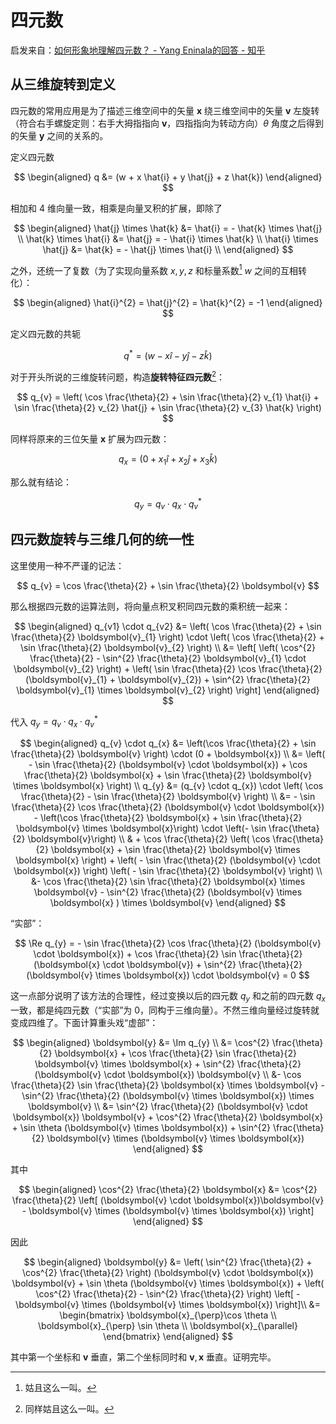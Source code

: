 # 四元数

启发来自：[如何形象地理解四元数？ - Yang Eninala的回答 - 知乎](https://www.zhihu.com/question/23005815/answer/33971127)

## 从三维旋转到定义

四元数的常用应用是为了描述三维空间中的矢量 $\boldsymbol{x}$ 绕三维空间中的矢量 $\boldsymbol{v}$ 左旋转（符合右手螺旋定则：右手大拇指指向 $\boldsymbol{v}$，四指指向为转动方向）$\theta$ 角度之后得到的矢量 $\boldsymbol{y}$ 之间的关系的。

定义四元数

$$
\begin{aligned}
q &= (w + x \hat{i} + y \hat{j} + z \hat{k})
\end{aligned}
$$

相加和 4 维向量一致，相乘是向量叉积的扩展，即除了

$$
\begin{aligned}
\hat{j} \times \hat{k} &= \hat{i} = - \hat{k} \times \hat{j} \\
\hat{k} \times \hat{i} &= \hat{j} = - \hat{i} \times \hat{k} \\
\hat{i} \times \hat{j} &= \hat{k} = - \hat{j} \times \hat{i} \\
\end{aligned}
$$

之外，还统一了复数（为了实现向量系数 $x, y, z$ 和标量系数[^1] $w$ 之间的互相转化）：

[^1]: 姑且这么一叫。

$$
\begin{aligned}
\hat{i}^{2} = \hat{j}^{2} = \hat{k}^{2} = -1
\end{aligned}
$$

定义四元数的共轭

$$
q^{*} = (w - x \hat{i} - y \hat{j} - z \hat{k})
$$

对于开头所说的三维旋转问题，构造**旋转特征四元数**[^2]：

[^2]: 同样姑且这么一叫。

$$
q_{v} = \left( \cos \frac{\theta}{2} + \sin \frac{\theta}{2} v_{1} \hat{i} + \sin \frac{\theta}{2} v_{2} \hat{j} + \sin \frac{\theta}{2} v_{3} \hat{k} \right)
$$

同样将原来的三位矢量 $\boldsymbol{x}$ 扩展为四元数：

$$
q_{x} = (0 + x_{1} \hat{i} + x_{2} \hat{j} + x_{3} \hat{k})
$$

那么就有结论：

$$
q_{y} = q_{v} \cdot q_{x} \cdot q_{v}^{*}
$$

## 四元数旋转与三维几何的统一性

这里使用一种不严谨的记法：

$$
q_{v} = \cos \frac{\theta}{2} + \sin \frac{\theta}{2} \boldsymbol{v}
$$

那么根据四元数的运算法则，将向量点积叉积同四元数的乘积统一起来：

$$
\begin{aligned}
q_{v1} \cdot q_{v2} &= \left( \cos \frac{\theta}{2} + \sin \frac{\theta}{2} \boldsymbol{v}_{1} \right) \cdot \left( \cos \frac{\theta}{2} + \sin \frac{\theta}{2} \boldsymbol{v}_{2} \right) \\
&= \left[ \left( \cos^{2} \frac{\theta}{2} - \sin^{2} \frac{\theta}{2} \boldsymbol{v}_{1} \cdot \boldsymbol{v}_{2} \right) + \left( \sin \frac{\theta}{2} \cos \frac{\theta}{2} (\boldsymbol{v}_{1} + \boldsymbol{v}_{2}) + \sin^{2} \frac{\theta}{2} \boldsymbol{v}_{1} \times \boldsymbol{v}_{2} \right) \right]
\end{aligned}
$$

代入 $q_{y} = q_{v} \cdot q_{x} \cdot q_{v}^{*}$

$$
\begin{aligned}
q_{v} \cdot q_{x} &= \left(\cos \frac{\theta}{2} + \sin \frac{\theta}{2} \boldsymbol{v} \right) \cdot (0 + \boldsymbol{x}) \\
&= \left( - \sin \frac{\theta}{2} (\boldsymbol{v} \cdot \boldsymbol{x}) + \cos \frac{\theta}{2} \boldsymbol{x} + \sin \frac{\theta}{2} \boldsymbol{v} \times \boldsymbol{x} \right) \\
q_{y} &= (q_{v} \cdot q_{x}) \cdot \left( \cos \frac{\theta}{2} - \sin \frac{\theta}{2} \boldsymbol{v} \right) \\
&= - \sin \frac{\theta}{2} \cos \frac{\theta}{2} (\boldsymbol{v} \cdot \boldsymbol{x}) - \left(\cos \frac{\theta}{2} \boldsymbol{x} + \sin \frac{\theta}{2} \boldsymbol{v} \times \boldsymbol{x}\right) \cdot \left(- \sin \frac{\theta}{2} \boldsymbol{v}\right) \\
& + \cos \frac{\theta}{2} \left( \cos \frac{\theta}{2} \boldsymbol{x} + \sin \frac{\theta}{2} \boldsymbol{v} \times \boldsymbol{x} \right) + \left( - \sin \frac{\theta}{2} (\boldsymbol{v} \cdot \boldsymbol{x}) \right) \left(  - \sin \frac{\theta}{2} \boldsymbol{v} \right) \\
&- \cos \frac{\theta}{2} \sin \frac{\theta}{2} \boldsymbol{x} \times \boldsymbol{v} - \sin^{2} \frac{\theta}{2} (\boldsymbol{v} \times \boldsymbol{x} ) \times \boldsymbol{v}
\end{aligned}
$$

“实部”：

$$
\Re q_{y} = - \sin \frac{\theta}{2} \cos \frac{\theta}{2} (\boldsymbol{v} \cdot \boldsymbol{x}) + \cos \frac{\theta}{2} \sin \frac{\theta}{2} (\boldsymbol{x} \cdot \boldsymbol{v}) + \sin^{2} \frac{\theta}{2} (\boldsymbol{v} \times \boldsymbol{x}) \cdot \boldsymbol{v} = 0
$$

这一点部分说明了该方法的合理性，经过变换以后的四元数 $q_{y}$ 和之前的四元数 $q_{x}$ 一致，都是纯四元数（“实部”为 0，同构于三维向量）。不然三维向量经过旋转就变成四维了。下面计算重头戏“虚部”：

$$
\begin{aligned}
\boldsymbol{y} &= \Im q_{y} \\
&= \cos^{2} \frac{\theta}{2} \boldsymbol{x} + \cos \frac{\theta}{2} \sin \frac{\theta}{2} \boldsymbol{v} \times \boldsymbol{x} + \sin^{2} \frac{\theta}{2} (\boldsymbol{v} \cdot \boldsymbol{x}) \boldsymbol{v} \\
&- \cos \frac{\theta}{2} \sin \frac{\theta}{2} \boldsymbol{x} \times \boldsymbol{v} - \sin^{2} \frac{\theta}{2} (\boldsymbol{v} \times \boldsymbol{x}) \times \boldsymbol{v} \\
&= \sin^{2} \frac{\theta}{2} (\boldsymbol{v} \cdot \boldsymbol{x}) \boldsymbol{v} + \cos^{2} \frac{\theta}{2} \boldsymbol{x} + \sin \theta (\boldsymbol{v} \times \boldsymbol{x}) + \sin^{2} \frac{\theta}{2} \boldsymbol{v} \times (\boldsymbol{v} \times \boldsymbol{x})
\end{aligned}
$$

其中

$$
\begin{aligned}
\cos^{2} \frac{\theta}{2} \boldsymbol{x} &= \cos^{2} \frac{\theta}{2} \left[ (\boldsymbol{v} \cdot \boldsymbol{x})\boldsymbol{v} - \boldsymbol{v} \times (\boldsymbol{v} \times \boldsymbol{x}) \right]
\end{aligned}
$$

因此

$$
\begin{aligned}
\boldsymbol{y} &= \left( \sin^{2} \frac{\theta}{2} + \cos^{2} \frac{\theta}{2} \right) (\boldsymbol{v} \cdot \boldsymbol{x}) \boldsymbol{v} + \sin \theta (\boldsymbol{v} \times \boldsymbol{x}) + \left( \cos^{2} \frac{\theta}{2} - \sin^{2} \frac{\theta}{2} \right) \left[ - \boldsymbol{v} \times (\boldsymbol{v} \times \boldsymbol{x}) \right]\\
&= \begin{bmatrix}
\boldsymbol{x}_{\perp}\cos \theta \\
\boldsymbol{x}_{\perp} \sin \theta \\
\boldsymbol{x}_{\parallel}
\end{bmatrix}
\end{aligned}
$$

其中第一个坐标和 $\boldsymbol{v}$ 垂直，第二个坐标同时和 $\boldsymbol{v}, \boldsymbol{x}$ 垂直。证明完毕。
